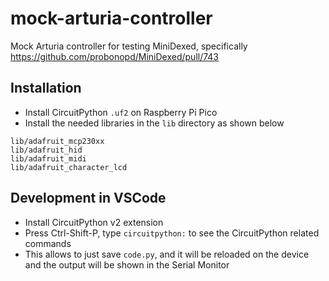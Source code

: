 # mock-arturia-controller

Mock Arturia controller for testing MiniDexed, specifically https://github.com/probonopd/MiniDexed/pull/743

## Installation

* Install CircuitPython `.uf2` on Raspberry Pi Pico
* Install the needed libraries in the `lib` directory as shown below

```
lib/adafruit_mcp230xx
lib/adafruit_hid
lib/adafruit_midi
lib/adafruit_character_lcd
```

## Development in VSCode

* Install CircuitPython v2 extension
* Press Ctrl-Shift-P, type `circuitpython:` to see the CircuitPython related commands
* This allows to just save `code.py`, and it will be reloaded on the device and the output will be shown in the Serial Monitor
